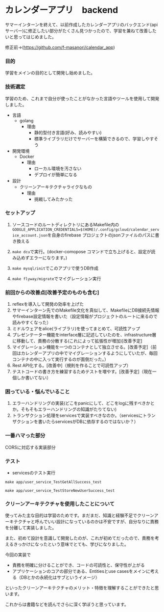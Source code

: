 # カレンダーアプリ　backend

サマーインターンを終えて、以前作成したカレンダーアプリのバックエンド(apiサーバー)に修正したい部分がたくさん見つかったので、学習を兼ねて改善したいと思ってはじめました。

修正前→(https://github.com/f-masanori/calendar_app)

### 目的

学習をメインの目的として開発し始めました。

### 技術選定

学習のため、これまで自分が使ったことがなかった言語やツールを使用して開発しました。

- 言語
  - golang
    - 理由
      - 静的型付き言語(好み、読みやすい)
      - 標準ライブラリだけでサーバーを構築できるので、学習しやすそう
- 開発環境
  - Docker
    - 理由
      - ローカル環境を汚さない
      - デプロイが簡単になる
- 設計
  - クリーンアーキテクチャライクなもの
    - 理由
      - 挑戦してみたかった

### セットアップ

1. ソースコードのルートディレクトリにあるMakefile内の`GOOGLE_APPLICATION_CREDENTIALS=$(HOME)/.config/gcloud/calendar_service_account.json`を自身のfirebase プロジェクトのjsonファイルのパスに書き換える

2. `make dcu`で実行。(docker-comopose コマンドで立ち上げると、設定が読み込めずエラーになります。)

3. `make mysql/init`でこのアプリで使うDB作成
4. `make flyway/migrate`でマイグレーション実行

### 前回からの改善点[改善予定のものも含む]

1. reflexを導入して開発の効率を上げた
2. サマーインターン先でのMakefile文化を真似して、MakefileにDB接続先情報やfirebase設定情報を書いた（設定情報がプロジェクトのルートに来るので読みやすくなった）
3. ミドルウェアをalice(ライブラリ)を使ってまとめて、可読性アップ
4. プレゼンテーター機能をinterface層に記述していたのを、infrastructure層に移動して、責務の分散する(これによって拡張性が増加)[改善予定]
5. マイグレーション機能を一つのコンテナとして独立させる。[改善予定]（前回はカレンダーアプリの中でマイグレーションするようにしていたが、毎回コンテナの中に入って実行するのが面倒だった。）
6. Rest API化する。[改善中]（規則を作ることで可読性アップ）
7. テストコードの書き方を練習するためテストを増やす。[改善予定]（現在一個しか書いてない）

### 困っている・悩んでいること
1. エラーハンドリングの実装(どこをpanicにして、どこをlogに残すべきかとか。そもそもエラーハンドリングの知識がたりてない)
2. トランザクション処理をservicesで実装すべきなのか。（servicesにトランザクションを書いたらservicesがDBに依存するのではないか？）

### 一番ハマった部分
CORSに対応する実装部分

### テスト

- servicesのテスト実行

`make app/user_service_TestGetAllSuccess_test`

`make app/user_service_TestStoreNewUserSuccess_test`



###  クリーンアーキテクチャを使用したことについて

使ってみた主な目的は学習のためです。まだまだ、知識と経験不足でクリーンアーキテクチャと呼んでいい設計になっているのかは不安ですが、自分なりに責務を分離して実装しました。

また、初めて設計を意識して開発したのが、これが初めてだったので、責務を考えるきっかけになったという意味でとても、学びになりました。

今回の実装で

- 責務を明確に分けることができ、コードの可読性と、保守性が上がる
- アプリケーションのコアの部分である、Entitiesとuse casesをメインに考える（DBとかの永続化はサブというイメージ）

といったクリーンアーキテクチャのメリット・特徴を理解することができたと思います。

これからは書籍などを読んでさらに深く学ぼうと思っています。